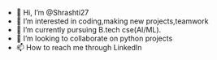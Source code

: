 - 👋 Hi, I’m @Shrashti27
- 👀 I’m interested in coding,making new projects,teamwork 
- 🌱 I’m currently pursuing B.tech cse(AI/ML).
- 💞️ I’m looking to collaborate on python projects 
- 📫 How to reach me through LinkedIn 

<!---
Shrashti27/Shrashti27 is a ✨ special ✨ repository because its `README.md` (this file) appears on your GitHub profile.
You can click the Preview link to take a look at your changes.
--->
